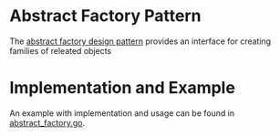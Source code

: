 # Abstract Factory Pattern

The [abstract factory design pattern](https://en.wikipedia.org/wiki/Abstract_factory_pattern) provides an interface for creating families of releated objects

# Implementation and Example

An example with implementation and usage can be found in [abstract_factory.go](abstract_factory.go).